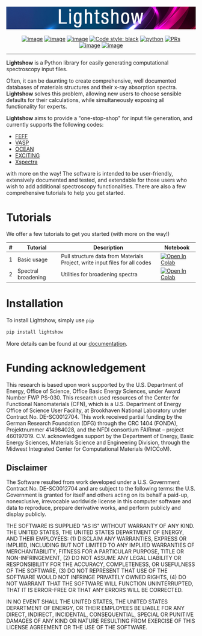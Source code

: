<div align="center">

![sysfs line plot](https://raw.githubusercontent.com/AI-multimodal/Lightshow/master/docs/_static/images/lightshow.jpg)

[![image](https://github.com/AI-multimodal/Lightshow/actions/workflows/ci.yml/badge.svg)](https://github.com/AI-multimodal/Lightshow/actions/workflows/ci.yml)
[![image](https://codecov.io/gh/AI-multimodal/Lightshow/branch/master/graph/badge.svg?token=CW7BMFA5O7)](https://codecov.io/gh/AI-multimodal/Lightshow)
[![image](https://app.codacy.com/project/badge/Grade/d31a4e18672c4d71bbaafa719181c140)](https://www.codacy.com/gh/AI-multimodal/Lightshow/dashboard?utm_source=github.com&amp;utm_medium=referral&amp;utm_content=AI-multimodal/Lightshow&amp;utm_campaign=Badge_Grade)
[![Code style: black](https://img.shields.io/badge/code%20style-black-000000.svg)](https://github.com/psf/black)
[![python](https://img.shields.io/badge/-Python_>=3.7-blue?logo=python&logoColor=white)](https://github.com/pre-commit/pre-commit)
[![PRs](https://img.shields.io/badge/PRs-welcome-brightgreen.svg)](https://github.com/AI-multimodal/Lightshow/pulls) <br>
[![image](https://joss.theoj.org/papers/a9cabcd7f4b85a926a797997c6622b43/status.svg)](https://joss.theoj.org/papers/a9cabcd7f4b85a926a797997c6622b43)
[![image](https://zenodo.org/badge/DOI/10.48550/arXiv.2211.04452.svg)](https://doi.org/10.48550/arXiv.2211.04452)


</div>
    
------------------------------------------------------------------------

**Lightshow** is a Python library for easily generating computational
spectroscopy input files.

Often, it can be daunting to create comprehensive, well documented
databases of materials structures and their x-ray absorption spectra.
**Lightshow** solves this problem, allowing new users to choose sensible
defaults for their calculations, while simultaneously exposing all
functionality for experts.

**Lightshow** aims to provide a \"one-stop-shop\" for input file
generation, and currently supports the following codes:

-   [FEFF](https://feff.phys.washington.edu)
-   [VASP](https://www.vasp.at)
-   [OCEAN](https://www.nist.gov/services-resources/software/ocean)
-   [EXCITING](https://exciting-code.org)
-   [Xspectra](https://gitlab.com/QEF/q-e/-/tree/master/XSpectra)

with more on the way! The software is intended to be user-friendly,
extensively documented and tested, and extendable for those users who
wish to add additional spectroscopy functionalities. There are also a
few comprehensive tutorials to help you get started.

# Tutorials

We offer a few tutorials to get you started (with more on the way!)

| # | Tutorial | Description | Notebook |
| ------------- | ------------- | ------------- | ------------- |
| 1 | Basic usage | Pull structure data from Materials Project, write input files for all codes | [![Open In Colab](https://colab.research.google.com/assets/colab-badge.svg)](https://colab.research.google.com/github/AI-multimodal/Lightshow/blob/master/notebooks/00_basic_usage.ipynb) |
| 2 | Spectral broadening | Utilities for broadening spectra |[![Open In Colab](https://colab.research.google.com/assets/colab-badge.svg)](https://colab.research.google.com/github/AI-multimodal/Lightshow/blob/master/notebooks/01_Ti_K_anatase_broaden.ipynb) |


# Installation

To install Lightshow, simply use `pip`

``` bash
pip install lightshow
```

More details can be found at our [documentation](https://ai-multimodal.github.io/Lightshow/installation.html).


# Funding acknowledgement

This research is based upon work supported by the U.S. Department of
Energy, Office of Science, Office Basic Energy Sciences, under Award
Number FWP PS-030. This research used resources of the Center for
Functional Nanomaterials (CFN), which is a U.S. Department of Energy
Office of Science User Facility, at Brookhaven National Laboratory under
Contract No. DE-SC0012704. This work received partial funding by the German Research Foundation
(DFG) through the CRC 1404 (FONDA), Projektnummer 414984028, and the NFDI consortium FAIRmat – project 460197019.
C.V. acknowledges support by the Department of Energy, Basic Energy Sciences, Materials Science and Engineering Division,
through the Midwest Integrated Center for Computational Materials (MICCoM).

## Disclaimer

The Software resulted from work developed under a U.S. Government
Contract No. DE-SC0012704 and are subject to the following terms: the
U.S. Government is granted for itself and others acting on its behalf a
paid-up, nonexclusive, irrevocable worldwide license in this computer
software and data to reproduce, prepare derivative works, and perform
publicly and display publicly.

THE SOFTWARE IS SUPPLIED \"AS IS\" WITHOUT WARRANTY OF ANY KIND. THE
UNITED STATES, THE UNITED STATES DEPARTMENT OF ENERGY, AND THEIR
EMPLOYEES: (1) DISCLAIM ANY WARRANTIES, EXPRESS OR IMPLIED, INCLUDING
BUT NOT LIMITED TO ANY IMPLIED WARRANTIES OF MERCHANTABILITY, FITNESS
FOR A PARTICULAR PURPOSE, TITLE OR NON-INFRINGEMENT, (2) DO NOT ASSUME
ANY LEGAL LIABILITY OR RESPONSIBILITY FOR THE ACCURACY, COMPLETENESS, OR
USEFULNESS OF THE SOFTWARE, (3) DO NOT REPRESENT THAT USE OF THE
SOFTWARE WOULD NOT INFRINGE PRIVATELY OWNED RIGHTS, (4) DO NOT WARRANT
THAT THE SOFTWARE WILL FUNCTION UNINTERRUPTED, THAT IT IS ERROR-FREE OR
THAT ANY ERRORS WILL BE CORRECTED.

IN NO EVENT SHALL THE UNITED STATES, THE UNITED STATES DEPARTMENT OF
ENERGY, OR THEIR EMPLOYEES BE LIABLE FOR ANY DIRECT, INDIRECT,
INCIDENTAL, CONSEQUENTIAL, SPECIAL OR PUNITIVE DAMAGES OF ANY KIND OR
NATURE RESULTING FROM EXERCISE OF THIS LICENSE AGREEMENT OR THE USE OF
THE SOFTWARE.
